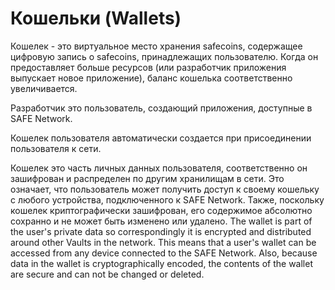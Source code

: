 # Кошельки (Wallets)
Кошелек - это виртуальное место хранения safecoins, содержащее цифровую запись о safecoins, принадлежащих пользователю. Когда он предоставляет больше ресурсов (или разработчик приложения выпускает новое приложение), баланс кошелька соответственно увеличивается.

Разработчик это пользователь, создающий приложения, доступные в SAFE Network.

Кошелек пользователя автоматически создается при присоединении пользователя к сети.

Кошелек это часть личных данных пользователя, соответственно он зашифрован и распределен по другим хранилищам в сети. Это означает, что пользователь может получить доступ к своему кошельку с любого устройства, подключенного к SAFE Network. Также, поскольку кошелек криптографически зашифрован, его содержимое абсолютно сохранно и не может быть изменено или удалено.
The wallet is part of the user's private data so correspondingly it is encrypted and distributed around other Vaults in the network. This means that a user's wallet can be accessed from any device connected to the SAFE Network. Also, because data in the wallet is cryptographically encoded, the contents of the wallet are secure and can not be changed or deleted.
